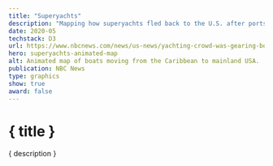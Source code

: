 ```yaml
---
title: "Superyachts"
description: "Mapping how superyachts fled back to the U.S. after ports closed"
date: 2020-05
techstack: D3
url: https://www.nbcnews.com/news/us-news/yachting-crowd-was-gearing-booming-2020-sailing-season-then-coronavirus-n1202231
hero: superyachts-animated-map
alt: Animated map of boats moving from the Caribbean to mainland USA.
publication: NBC News
type: graphics
show: true
award: false
---
```


# { title }

{ description }
